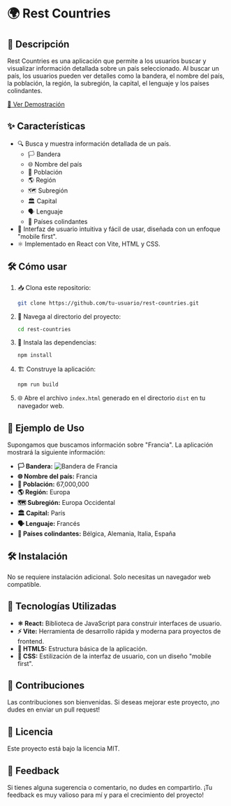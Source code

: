 # 🌍 Rest Countries

## 📄 Descripción
Rest Countries es una aplicación que permite a los usuarios buscar y visualizar información detallada sobre un país seleccionado. Al buscar un país, los usuarios pueden ver detalles como la bandera, el nombre del país, la población, la región, la subregión, la capital, el lenguaje y los países colindantes.

[🔗 Ver Demostración](#)

## ✨ Características
- 🔍 Busca y muestra información detallada de un país.
  - 🏳️ Bandera
  - 🌐 Nombre del país
  - 👥 Población
  - 🌎 Región
  - 🗺️ Subregión
  - 🏛️ Capital
  - 🗣️ Lenguaje
  - 🚩 Países colindantes
- 📱 Interfaz de usuario intuitiva y fácil de usar, diseñada con un enfoque "mobile first".
- ⚛️ Implementado en React con Vite, HTML y CSS.

## 🛠️ Cómo usar
1. 📥 Clona este repositorio:
    ```bash
    git clone https://github.com/tu-usuario/rest-countries.git
    ```
2. 📂 Navega al directorio del proyecto:
    ```bash
    cd rest-countries
    ```
3. 🔧 Instala las dependencias:
    ```bash
    npm install
    ```
4. 🏗️ Construye la aplicación:
    ```bash
    npm run build
    ```
5. 🌐 Abre el archivo `index.html` generado en el directorio `dist` en tu navegador web.

## 📘 Ejemplo de Uso
Supongamos que buscamos información sobre "Francia". La aplicación mostrará la siguiente información:

- **🏳️ Bandera:** ![Bandera de Francia](https://restcountries.com/v3.1/all/flag/fr)
- **🌐 Nombre del país:** Francia
- **👥 Población:** 67,000,000
- **🌎 Región:** Europa
- **🗺️ Subregión:** Europa Occidental
- **🏛️ Capital:** París
- **🗣️ Lenguaje:** Francés
- **🚩 Países colindantes:** Bélgica, Alemania, Italia, España

## 🛠️ Instalación
No se requiere instalación adicional. Solo necesitas un navegador web compatible.

## 🧰 Tecnologías Utilizadas
- **⚛️ React:** Biblioteca de JavaScript para construir interfaces de usuario.
- **⚡ Vite:** Herramienta de desarrollo rápida y moderna para proyectos de frontend.
- **🔧 HTML5:** Estructura básica de la aplicación.
- **🎨 CSS:** Estilización de la interfaz de usuario, con un diseño "mobile first".

## 🤝 Contribuciones
Las contribuciones son bienvenidas. Si deseas mejorar este proyecto, ¡no dudes en enviar un pull request!

## 📜 Licencia
Este proyecto está bajo la licencia MIT.

## 🔄 Feedback
Si tienes alguna sugerencia o comentario, no dudes en compartirlo. ¡Tu feedback es muy valioso para mí y para el crecimiento del proyecto!
